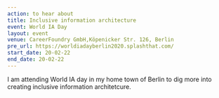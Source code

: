 ```yaml
---
action: to hear about
title: Inclusive information architecture
event: World IA Day
layout: event
venue: CareerFoundry GmbH,Köpenicker Str. 126, Berlin
pre_url: https://worldiadayberlin2020.splashthat.com/
start_date: 20-02-22
end_date: 20-02-22
---
```


I am attending World IA day in my home town of Berlin to dig more into creating inclusive information architetcure.